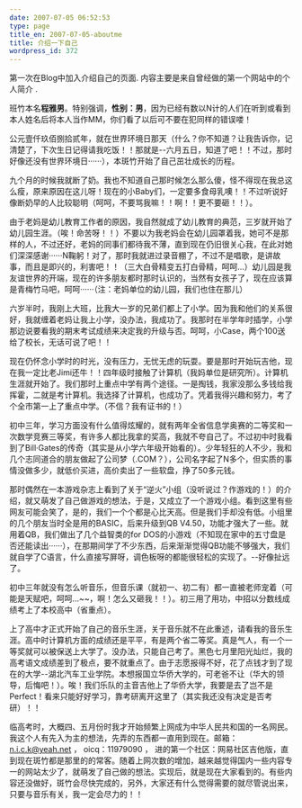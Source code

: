 ```yaml
---
date: 2007-07-05 06:52:53
type: page
title_en: 2007-07-05-aboutme
title: 介绍一下自己
wordpress_id: 372
---
```


第一次在Blog中加入介绍自己的页面. 内容主要是来自曾经做的第一个网站中的个人简介 .

班竹本名**程雅男**。特别强调，**性别：男**，因为已经有数以N计的人们在听到或看到本人姓名后将本人当作MM，你们看了以后可不要在犯同样的错误喽！

公元壹仟玖佰捌拾贰年，就在世界环境日那天（什么？你不知道？让我告诉你，记清楚了，下次生日记得请我吃饭！！那就是--六月五日，知道了吧！！不过，那时好像还没有世界环境日······），本斑竹开始了自己茁壮成长的历程。

九个月的时候我就断了奶。我也不知道自己那时候怎么那么傻，怪不得现在我总这么瘦，原来原因在这儿呀！现在的小Baby们，一定要多食母乳噢！！不过听说好像断奶早的人比较聪明（呵呵，不要骂我嘛！！啊！！更不要砸！！）。

由于老妈是幼儿教育工作者的原因，我自然就成了幼儿教育的典范，三岁就开始了幼儿园生涯。（唉！命苦呀！！）不要以为我老妈会在幼儿园罩着我，她可不是那样的人，不过还好，老妈的同事们都待我不薄，直到现在仍旧很关心我，在此对她们深深感谢······N鞠躬！对了，那时我就进过录音棚了，不过不是唱歌，是讲故事，而且是即兴的，利害吧！！（三大白骨精变五打白骨精，呵呵...）幼儿园是我友谊世界的开端，现在的许多朋友都时那时认识的，当然有女孩子了，现在应该算是青梅竹马吧，呵呵······（注：老妈单位的幼儿园，我们也住在那儿）

六岁半时，我刚上大班，比我大一岁的兄弟们都上了小学。因为我和他们的关系很好，我就缠着老妈让我上小学，没办法，我成功了。我那时在半学年时插学，小学那边说要看我的期末考试成绩来决定我的升级与否。呵呵，小Case，两个100送给了校长，无话可说了吧！！

现在仍怀念小学时的时光，没有压力，无忧无虑的玩耍。要是那时开始玩吉他，现在我一定比老Jimi还牛！！四年级时接触了计算机（我妈单位是研究所）。计算机生涯就开始了。我们那时上重点中学有两个途径。一是掏钱，我家没那么多钱给我挥霍，二就是考计算机。我选择了计算机，也成功了。凭着我得兴趣和努力，考了个全市第一上了重点中学。（不信？我有证书的！）

初中三年，学习方面没有什么值得炫耀的，就有两年全省信息学奥赛的二等奖和一次数学竞赛三等奖，有许多人都比我拿的奖高，我就不夸自己了。不过初中时我看到了Bill·Gates的传奇（其实是从小学六年级开始看的）。少年轻狂的人不少，我和几个志同道合的朋友做起了公司梦（.COM？），公司名字起了N多个，但实质的事情没做多少，就低价买进，高价卖出了一些软盘，挣了50多元钱。

那时偶然在一本游戏杂志上看到了关于“逆火”小组（没听说过？作游戏的！）的介绍，就又萌发了自己做游戏的想法，于是，又成立了一个游戏小组。看到这里有些网友可能会笑了，是的，我们一个个都是心比天高。但是我们手却没有低。小组里的几个朋友当时全是用的BASIC，后来升级到QB V4.50，功能才强大了一些。就用着QB，我们做出了几个益智类的for DOS的小游戏（不知现在家中的五寸盘是否还能读出······），在那期间学了不少东西，后来渐渐觉得QB功能不够强大，我们就自学了C语言，什么直接写屏呀，调色板呀的都能很轻松的实现了。--好像扯远了。

初中三年就没有怎么听音乐，但音乐课（就初一、初二有）都一直被老师宠着（可能是天赋吧，呵呵...~~，啊！怎么又砸我！！）。初三用了用功，中招以分数线成绩考上了本校高中（省重点）。

上了高中才正式开始了自己的音乐生涯，关于音乐就不在此重述，请看我的音乐生涯。高中时计算机方面的成绩还是平平，有是两个省二等奖。真是气人，有一个一等奖就可以被保送上大学了。没办法，只能自己考了。黑色七月里阳光灿烂，我的高考语文成绩差到了极点，要不就重点了。由于志愿报得不好，花了点钱才到了现在的大学--湖北汽车工业学院。本想报国立华侨大学的，可老爸不让（华大的领导，后悔吧！）。唉！我们乐队的主音吉他上了华侨大学，我要是去了岂不是Perfect！看来只能好好学习，靠考研离开这里了（其实我还没有决定是否考研）！！

临高考时，大概四、五月份时我才开始频繁上网成为中华人民共和国的一名网民。我这个人有先入为主的想法，先弄的东西都一直用到现在。邮箱：n.i.c.k@yeah.net ， oicq：11979090 ， 进的第一个社区：网易社区吉他版，直到现在斑竹都是那里的的常客。随着上网次数的增加，越来越觉得国内一些内容专一的网站太少了，就萌发了自己做的想法。实现后，就是现在大家看到的。有些内容还没做好，斑竹会尽快完成的，另外，大家还有什么觉得需要的就尽管说出来，只要与音乐有关，我一定会尽力的！！
